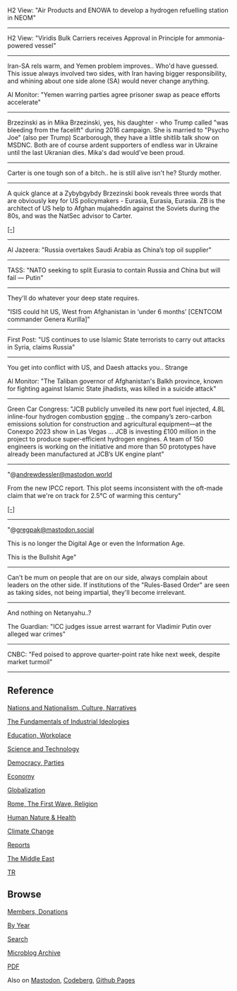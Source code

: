 
H2 View: "Air Products and ENOWA to develop a hydrogen refuelling
station in NEOM"

---

H2 View: "Viridis Bulk Carriers receives Approval in Principle for
ammonia-powered vessel"

---

Iran-SA rels warm, and Yemen problem improves.. Who'd have
guessed. This issue always involved two sides, with Iran having bigger
responsibility, and whining about one side alone (SA) would never
change anything.

Al Monitor: "Yemen warring parties agree prisoner swap as peace
efforts accelerate"

---

Brzezinski as in Mika Brzezinski, yes, his daughter - who Trump called
"was bleeding from the facelift" during 2016 campaign. She is married
to "Psycho Joe" (also per Trump) Scarborough, they have a little
shitlib talk show on MSDNC. Both are of course ardent supporters of
endless war in Ukraine until the last Ukranian dies.  Mika's dad
would've been proud.

---

Carter is one tough son of a bitch.. he is still alive isn't he?
Sturdy mother.

---

A quick glance at a Zybybgybdy Brzezinski book reveals three words
that are obviously key for US policymakers - Eurasia, Eurasia,
Eurasia. ZB is the architect of US help to Afghan mujaheddin against
the Soviets during the 80s, and was the NatSec advisor to Carter.

[[-]](2023/03/grand-chessboard-bzezinski.html)

---

Al Jazeera: "Russia overtakes Saudi Arabia as China’s top oil supplier"

---

TASS: "NATO seeking to split Eurasia to contain Russia and China but
will fail — Putin"

---

They'll do whatever your deep state requires.

"ISIS could hit US, West from Afghanistan in ‘under 6 months’ [CENTCOM
commander Genera Kurilla]"

---

First Post: "US continues to use Islamic State terrorists to carry out
attacks in Syria, claims Russia"

---

You get into conflict with US, and Daesh attacks you.. Strange

Al Monitor: "The Taliban governor of Afghanistan's Balkh province,
known for fighting against Islamic State jihadists, was killed in a
suicide attack"

---

Green Car Congress: "JCB publicly unveiled its new port fuel injected,
4.8L inline-four hydrogen combustion [engine](https://bioage.typepad.com/.a/6a00d8341c4fbe53ef02b7519b8300200c-pi)
.. the company’s zero-carbon emissions solution for construction and
agricultural equipment—at the Conexpo 2023 show in Las Vegas ... JCB
is investing £100 million in the project to produce super-efficient
hydrogen engines. A team of 150 engineers is working on the
initiative and more than 50 prototypes have already been manufactured
at JCB’s UK engine plant"

---

"@andrewdessler@mastodon.world

From the new IPCC report. This plot seems inconsistent with the
oft-made claim that we're on track for 2.5°C of warming this century"

[[-]](https://s3.eu-central-2.wasabisys.com/mastodonworld/media_attachments/files/110/056/362/965/895/379/small/6f07ee4f64cdf80d.png)

---

"@gregpak@mastodon.social

This is no longer the Digital Age or even the Information Age.

This is the Bullshit Age"

---

Can't be mum on people that are on our side, always complain about
leaders on the other side. If institutions of the "Rules-Based Order"
are seen as taking sides, not being impartial, they'll become irrelevant.

---

And nothing on Netanyahu..? 

The Guardian: "ICC judges issue arrest warrant for Vladimir Putin over
alleged war crimes"

---

CNBC: "Fed poised to approve quarter-point rate hike next week,
despite market turmoil"

---

## Reference

[Nations and Nationalism, Culture, Narratives](0119/2013/02/nations-and-nationalism.html)

[The Fundamentals of Industrial Ideologies](0119/2011/04/fundamentals-of-industrial-ideologies.html)

[Education, Workplace](0119/2017/09/education-workplace.html)

[Science and Technology](0119/2018/09/science-technology.html)

[Democracy, Parties](0119/2016/11/democracy.html)

[Economy](2021/01/economy.html)

[Globalization](0119/2018/09/globalization.html)

[Rome, The First Wave, Religion](0119/2017/12/rome.html)

[Human Nature & Health](2020/07/human-nature.html)

[Climate Change](2022/01/climate.html)

[Reports](2021/01/reports.html)

[The Middle East](0119/2019/07/middleeast.html)

[TR](../tr/index.html)

## Browse

[Members, Donations](2022/08/members.html)

[By Year](years.html)

[Search](search.html)

[Microblog Archive](mbl/index.html)

[PDF](https://drive.google.com/uc?export=view&id=1FSi-1MnqXVq_PVTEXzzflwN8-7h92N_R)

Also on 
[Mastodon](https://masto.ai/@muratk3n),
[Codeberg](https://muratk5n.codeberg.page/en/),
[Github Pages](https://muratk5n.github.io/thirdwave/en/)

